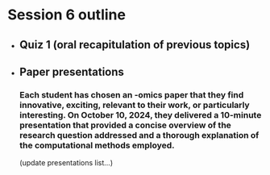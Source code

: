 # Session 6 outline

* ## Quiz 1 (oral recapitulation of previous topics)
* ## Paper presentations
    ### Each student has chosen an -omics paper that they find innovative, exciting, relevant to their work, or particularly interesting. On October 10, 2024, they delivered a 10-minute presentation that provided a concise overview of the research question addressed and a thorough explanation of the computational methods employed.
  (update presentations list...)
